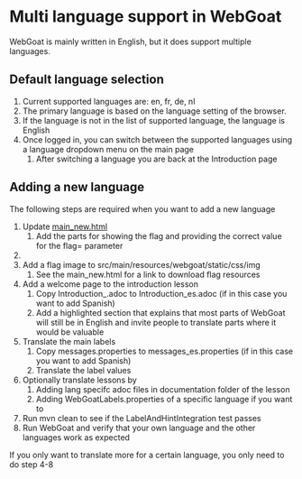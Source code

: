 # Multi language support in WebGoat

WebGoat is mainly written in English, but it does support multiple languages.

## Default language selection

1. Current supported languages are: en, fr, de, nl
2. The primary language is based on the language setting of the browser.
3. If the language is not in the list of supported language, the language is English
4. Once logged in, you can switch between the supported languages using a language dropdown menu on the main page
   1. After switching a language you are back at the Introduction page

## Adding a new language

The following steps are required when you want to add a new language

1. Update [main_new.html](src/main/resources/webgoat/static/main_new.html)
   1. Add the parts for showing the flag and providing the correct value for the flag= parameter
2. 
3. Add a flag image to src/main/resources/webgoat/static/css/img
   1. See the main_new.html for a link to download flag resources
4. Add a welcome page to the introduction lesson
   1. Copy Introduction_.adoc to Introduction_es.adoc (if in this case you want to add Spanish)
   2. Add a highlighted section that explains that most parts of WebGoat will still be in English and invite people to translate parts where it would be valuable
5. Translate the main labels
   1. Copy messages.properties to messages_es.properties (if in this case you want to add Spanish)
   2. Translate the label values
6. Optionally translate lessons by
   1. Adding lang specifc adoc files in documentation folder of the lesson
   2. Adding WebGoatLabels.properties of a specific language if you want to
7. Run mvn clean to see if the LabelAndHintIntegration test passes
8. Run WebGoat and verify that your own language and the other languages work as expected

If you only want to translate more for a certain language, you only need to do step 4-8
